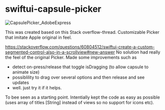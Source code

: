 # swiftui-capsule-picker
![CapsulePicker_AdobeExpress](https://github.com/poromaa/swiftui-capsule-picker/assets/5236460/71efdbb6-c890-4ac8-9950-ec31a52ad5d0)

This was created based on this Stack overflow-thread. 
Customizable Picker that imitate Apple original in feel.

https://stackoverflow.com/questions/60804512/swiftui-create-a-custom-segmented-control-also-in-a-scrollview#new-answer
No solution had really the feel of the original Picker. Made some improvements such as
- detect on-press/release that toggle isDragging (to allow capsule to animate size)
- possiblility to drag over several options and then release and see updates
- well. just try it if it helps.

To bee seen as a starting point. Intentially kept the code as easy as possible (uses array of titles [String] instead of views so no support for icons etc).


